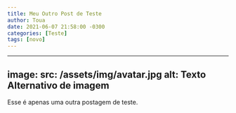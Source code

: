 ```yaml
---
title: Meu Outro Post de Teste
author: Toua
date: 2021-06-07 21:58:00 -0300
categories: [Teste]
tags: [novo]
---
```


---
image:
  src: /assets/img/avatar.jpg
  alt: Texto Alternativo de imagem
---

Esse é apenas uma  outra postagem de teste.